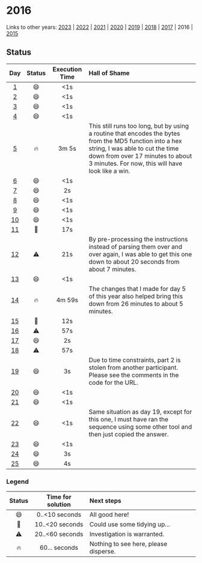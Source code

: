 # 2016

Links to other years: 
[2023](https://github.com/Wave39/AdventOfCode/blob/master/AdventOfCode/Puzzles/2023/README.md) |
[2022](https://github.com/Wave39/AdventOfCode/blob/master/AdventOfCode/Puzzles/2022/README.md) |
[2021](https://github.com/Wave39/AdventOfCode/blob/master/AdventOfCode/Puzzles/2021/README.md) |
[2020](https://github.com/Wave39/AdventOfCode/blob/master/AdventOfCode/Puzzles/2020/README.md) |
[2019](https://github.com/Wave39/AdventOfCode/blob/master/AdventOfCode/Puzzles/2019/README.md) |
[2018](https://github.com/Wave39/AdventOfCode/blob/master/AdventOfCode/Puzzles/2018/README.md) |
[2017](https://github.com/Wave39/AdventOfCode/blob/master/AdventOfCode/Puzzles/2017/README.md) |
2016 |
[2015](https://github.com/Wave39/AdventOfCode/blob/master/AdventOfCode/Puzzles/2015/README.md)

## Status

| Day | Status | Execution Time | Hall of Shame |
| :---: | :---: | :---: | :--- |
| [1](https://adventofcode.com/2016/day/1) | :smile: | <1s |
| [2](https://adventofcode.com/2016/day/2) | :smile: | <1s |
| [3](https://adventofcode.com/2016/day/3) | :smile: | <1s |
| [4](https://adventofcode.com/2016/day/4) | :smile: | <1s |
| [5](https://adventofcode.com/2016/day/5) | :fire: | 3m 5s | This still runs too long, but by using a routine that encodes the bytes from the MD5 function into a hex string, I was able to cut the time down from over 17 minutes to about 3 minutes. For now, this will have look like a win. |
| [6](https://adventofcode.com/2016/day/6) | :smile: | <1s |
| [7](https://adventofcode.com/2016/day/7) | :smile: | 2s |
| [8](https://adventofcode.com/2016/day/8) | :smile: | <1s |
| [9](https://adventofcode.com/2016/day/9) | :smile: | <1s |
| [10](https://adventofcode.com/2016/day/10) | :smile: | <1s |
| [11](https://adventofcode.com/2016/day/11) | :eyes: | 17s |
| [12](https://adventofcode.com/2016/day/12) | :warning: | 21s | By pre-processing the instructions instead of parsing them over and over again, I was able to get this one down to about 20 seconds from about 7 minutes. |
| [13](https://adventofcode.com/2016/day/13) | :smile: | <1s |
| [14](https://adventofcode.com/2016/day/14) | :fire: | 4m 59s | The changes that I made for day 5 of this year also helped bring this down from 26 minutes to about 5 minutes. |
| [15](https://adventofcode.com/2016/day/15) | :eyes: | 12s |
| [16](https://adventofcode.com/2016/day/16) | :warning: | 57s |
| [17](https://adventofcode.com/2016/day/17) | :smile: | 2s |
| [18](https://adventofcode.com/2016/day/18) | :warning: | 57s |
| [19](https://adventofcode.com/2016/day/19) | :smile: | 3s | Due to time constraints, part 2 is stolen from another participant. Please see the comments in the code for the URL. |
| [20](https://adventofcode.com/2016/day/20) | :smile: | <1s |
| [21](https://adventofcode.com/2016/day/21) | :smile: | <1s |
| [22](https://adventofcode.com/2016/day/22) | :smile: | <1s | Same situation as day 19, except for this one, I must have ran the sequence using some other tool and then just copied the answer. |
| [23](https://adventofcode.com/2016/day/23) | :smile: | <1s |
| [24](https://adventofcode.com/2016/day/24) | :smile: | 3s |
| [25](https://adventofcode.com/2016/day/25) | :smile: | 4s |

### Legend

| Status | Time for solution | Next steps |
| :---: | :---: | :--- |
| :smile: | 0..<10 seconds | All good here! |
| :eyes: | 10..<20 seconds | Could use some tidying up... |
| :warning: | 20..<60 seconds | Investigation is warranted. |
| :fire: | 60... seconds | Nothing to see here, please disperse. |
